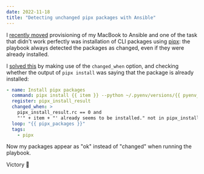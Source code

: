 ```yaml
---
date: 2022-11-18
title: "Detecting unchanged pipx packages with Ansible"
---
```


I [recently moved](/tils/provisioning-my-mac-with-ansible/) provisioning of my MacBook to Ansible and one of the task that didn't work perfectly was installation of CLI packages using [pipx](https://pypa.github.io/pipx/): the playbook always detected the packages as changed, even if they were already installed.

I [solved this](https://github.com/browniebroke/mac-ansible/commit/3c24278079defbc11d63241edabd5b43378f891d) by making use of the `changed_when` option, and checking whether the output of `pipx install` was saying that the package is already installed:

```yaml {3-6}
- name: Install pipx packages
  command: pipx install {{ item }} --python ~/.pyenv/versions/{{ pyenv_python_versions[0] }}/bin/python
  register: pipx_install_result
  changed_when: >
    pipx_install_result.rc == 0 and
    "'" + item + "' already seems to be installed." not in pipx_install_result.stdout
  loop: "{{ pipx_packages }}"
  tags:
    - pipx
```

Now my packages appear as "ok" instead of "changed" when running the playbook.

Victory 🎉
